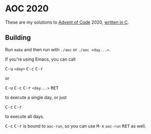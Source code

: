 # AOC 2020

These are my solutions to [Advent of Code](https://adventofcode.com) 2020,
[written in C](https://gist.github.com/williewillus/07f534b706262ccc67119ddc70b2bd75).

## Building

Run `make` and then run with `./aoc` or `./aoc <day...>`.

If you're using Emacs, you can call

<kbd>C-u</kbd> `<day>` <kbd>C-c</kbd> <kbd>C-r</kbd>

or

<kbd>C-u</kbd> <kbd>C-c</kbd> <kbd>C-r</kbd> `<day...>` <kbd>RET</kbd>

to execute a single day, or just

<kbd>C-c</kbd> <kbd>C-r</kbd>

to execute all days.

<kbd>C-c</kbd> <kbd>C-r</kbd> is bound to `aoc-run`, so you can use
<kbd>M-x</kbd> `aoc-run` <kbd>RET</kbd> as well.
